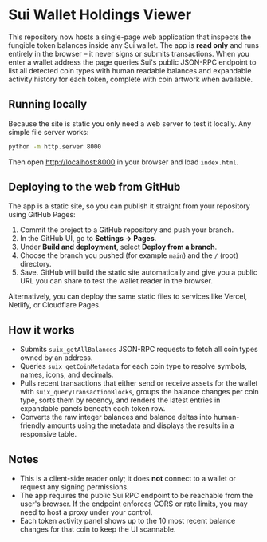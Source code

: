# Sui Wallet Holdings Viewer

This repository now hosts a single-page web application that inspects the
fungible token balances inside any Sui wallet. The app is **read only** and
runs entirely in the browser – it never signs or submits transactions. When you
enter a wallet address the page queries Sui's public JSON-RPC endpoint to list
all detected coin types with human readable balances and expandable activity
history for each token, complete with coin artwork when available.

## Running locally

Because the site is static you only need a web server to test it locally. Any
simple file server works:

```bash
python -m http.server 8000
```

Then open [http://localhost:8000](http://localhost:8000) in your browser and
load `index.html`.

## Deploying to the web from GitHub

The app is a static site, so you can publish it straight from your repository
using GitHub Pages:

1. Commit the project to a GitHub repository and push your branch.
2. In the GitHub UI, go to **Settings → Pages**.
3. Under **Build and deployment**, select **Deploy from a branch**.
4. Choose the branch you pushed (for example `main`) and the `/` (root)
   directory.
5. Save. GitHub will build the static site automatically and give you a public
   URL you can share to test the wallet reader in the browser.

Alternatively, you can deploy the same static files to services like Vercel,
Netlify, or Cloudflare Pages.

## How it works

* Submits `suix_getAllBalances` JSON-RPC requests to fetch all coin types owned
  by an address.
* Queries `suix_getCoinMetadata` for each coin type to resolve symbols, names,
  icons, and decimals.
* Pulls recent transactions that either send or receive assets for the wallet
  with `suix_queryTransactionBlocks`, groups the balance changes per coin type,
  sorts them by recency, and renders the latest entries in expandable panels
  beneath each token row.
* Converts the raw integer balances and balance deltas into human-friendly
  amounts using the metadata and displays the results in a responsive table.

## Notes

* This is a client-side reader only; it does **not** connect to a wallet or
  request any signing permissions.
* The app requires the public Sui RPC endpoint to be reachable from the user's
  browser. If the endpoint enforces CORS or rate limits, you may need to host a
  proxy under your control.
* Each token activity panel shows up to the 10 most recent balance changes for
  that coin to keep the UI scannable.
